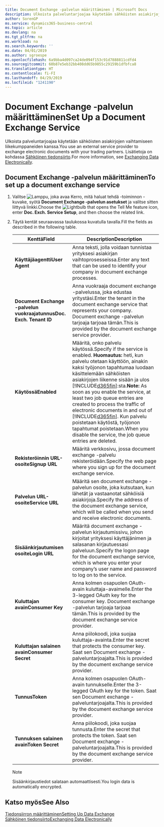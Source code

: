 ```yaml
---
title: Document Exchange -palvelun määrittäminen | Microsoft Docs
description: Ulkoista palveluntarjoajaa käytetään sähköisten asiakirjojen vaihtamiseen liikekumppaneiden kanssa.
author: SorenGP
ms.service: dynamics365-business-central
ms.topic: article
ms.devlang: na
ms.tgt_pltfrm: na
ms.workload: na
ms.search.keywords: ''
ms.date: 04/01/2019
ms.author: sgroespe
ms.openlocfilehash: 6a9bba4d097ca24de094f153c91d7888811cdfd4
ms.sourcegitcommit: 60b87e5eb32bb408dd65b9855c29159b1dfbfca8
ms.translationtype: HT
ms.contentlocale: fi-FI
ms.lasthandoff: 04/29/2019
ms.locfileid: "1241190"
---
```

# <a name="set-up-a-document-exchange-service"></a><span data-ttu-id="5387f-103">Document Exchange -palvelun määrittäminen</span><span class="sxs-lookup"><span data-stu-id="5387f-103">Set Up a Document Exchange Service</span></span>
<span data-ttu-id="5387f-104">Ulkoista palveluntarjoajaa käytetään sähköisten asiakirjojen vaihtamiseen liikekumppaneiden kanssa.</span><span class="sxs-lookup"><span data-stu-id="5387f-104">You use an external service provider to exchange electronic documents with your trading partners.</span></span> <span data-ttu-id="5387f-105">Lisätietoja on kohdassa [Sähköinen tiedonsiirto](across-data-exchange.md).</span><span class="sxs-lookup"><span data-stu-id="5387f-105">For more information, see [Exchanging Data Electronically](across-data-exchange.md).</span></span>  

## <a name="to-set-up-a-document-exchange-service"></a><span data-ttu-id="5387f-106">Document Exchange -palvelun määrittäminen</span><span class="sxs-lookup"><span data-stu-id="5387f-106">To set up a document exchange service</span></span>  
1. <span data-ttu-id="5387f-107">Valitse ![Lamppu, joka avaa Kerro, mitä haluat tehdä -toiminnon](media/ui-search/search_small.png "Kerro, mitä haluat tehdä") -kuvake, syötä **Document Exchange -palvelun asetukset** ja valitse sitten liittyvä linkki.</span><span class="sxs-lookup"><span data-stu-id="5387f-107">Choose the ![Lightbulb that opens the Tell Me feature](media/ui-search/search_small.png "Tell me what you want to do") icon, enter **Doc. Exch. Service Setup**, and then choose the related link.</span></span>  
2. <span data-ttu-id="5387f-108">Täytä kentät seuraavassa taulukossa kuvatulla tavalla.</span><span class="sxs-lookup"><span data-stu-id="5387f-108">Fill the fields as described in the following table.</span></span>  

    |<span data-ttu-id="5387f-109">Kenttä</span><span class="sxs-lookup"><span data-stu-id="5387f-109">Field</span></span>|<span data-ttu-id="5387f-110">Description</span><span class="sxs-lookup"><span data-stu-id="5387f-110">Description</span></span>|  
    |---------------------------------|---------------------------------------|  
    |<span data-ttu-id="5387f-111">**Käyttäjäagentti**</span><span class="sxs-lookup"><span data-stu-id="5387f-111">**User Agent**</span></span>|<span data-ttu-id="5387f-112">Anna teksti, jolla voidaan tunnistaa yrityksesi asiakirjan vaihtoprosesseissa.</span><span class="sxs-lookup"><span data-stu-id="5387f-112">Enter any text that can be used to identify your company in document exchange processes.</span></span>|  
    |<span data-ttu-id="5387f-113">**Document Exchange -palvelun vuokraajatunnus**</span><span class="sxs-lookup"><span data-stu-id="5387f-113">**Doc. Exch. Tenant ID**</span></span>|<span data-ttu-id="5387f-114">Anna vuokraaja document exchange -palvelussa, joka edustaa yritystäsi.</span><span class="sxs-lookup"><span data-stu-id="5387f-114">Enter the tenant in the document exchange service that represents your company.</span></span> <span data-ttu-id="5387f-115">Document exchange -palvelun tarjoaja tarjoaa tämän.</span><span class="sxs-lookup"><span data-stu-id="5387f-115">This is provided by the document exchange service provider.</span></span>|  
    |<span data-ttu-id="5387f-116">**Käytössä**</span><span class="sxs-lookup"><span data-stu-id="5387f-116">**Enabled**</span></span>|<span data-ttu-id="5387f-117">Määritä, onko palvelu käytössä.</span><span class="sxs-lookup"><span data-stu-id="5387f-117">Specify if the service is enabled.</span></span> <span data-ttu-id="5387f-118">**Huomautus:** heti, kun palvelu otetaan käyttöön, ainakin kaksi työjonon tapahtumaa luodaan käsittelemään sähköisten asiakirjojen liikenne sisään ja ulos [!INCLUDE[d365fin](includes/d365fin_md.md)]:sta.</span><span class="sxs-lookup"><span data-stu-id="5387f-118">**Note:**  As soon as you enable the service, at least two job queue entries are created to process the traffic of electronic documents in and out of [!INCLUDE[d365fin](includes/d365fin_md.md)].</span></span> <span data-ttu-id="5387f-119">Kun palvelu poistetaan käytöstä, työjonon tapahtumat poistetaan.</span><span class="sxs-lookup"><span data-stu-id="5387f-119">When you disable the service, the job queue entries are deleted.</span></span>|  
    |<span data-ttu-id="5387f-120">**Rekisteröinnin URL-osoite**</span><span class="sxs-lookup"><span data-stu-id="5387f-120">**Signup URL**</span></span>|<span data-ttu-id="5387f-121">Määritä verkkosivu, jossa document exchange -palvelu rekisteröidään.</span><span class="sxs-lookup"><span data-stu-id="5387f-121">Specify the web page where you sign up for the document exchange service.</span></span>|  
    |<span data-ttu-id="5387f-122">**Palvelun URL-osoite**</span><span class="sxs-lookup"><span data-stu-id="5387f-122">**Service URL**</span></span>|<span data-ttu-id="5387f-123">Määritä sen document exchange -palvelun osoite, joka kutsutaan, kun lähetät ja vastaanotat sähköisiä asiakirjoja.</span><span class="sxs-lookup"><span data-stu-id="5387f-123">Specify the address of the document exchange service, which will be called when you send and receive electronic documents.</span></span>|  
    |<span data-ttu-id="5387f-124">**Sisäänkirjautumisen osoite**</span><span class="sxs-lookup"><span data-stu-id="5387f-124">**Login URL**</span></span>|<span data-ttu-id="5387f-125">Määritä document exchange -palvelun kirjautumissivu, johon kirjoitat yrityksesi käyttäjänimen ja salasanan kirjautuessasi palveluun.</span><span class="sxs-lookup"><span data-stu-id="5387f-125">Specify the logon page for the document exchange service, which is where you enter your company’s user name and password to log on to the service.</span></span>|  
    |<span data-ttu-id="5387f-126">**Kuluttajan avain**</span><span class="sxs-lookup"><span data-stu-id="5387f-126">**Consumer Key**</span></span>|<span data-ttu-id="5387f-127">Anna kolmen osapuolen OAuth-avain kuluttaja-avaimelle.</span><span class="sxs-lookup"><span data-stu-id="5387f-127">Enter the 3-legged OAuth key for the consumer key.</span></span> <span data-ttu-id="5387f-128">Document exchange -palvelun tarjoaja tarjoaa tämän.</span><span class="sxs-lookup"><span data-stu-id="5387f-128">This is provided by the document exchange service provider.</span></span>|  
    |<span data-ttu-id="5387f-129">**Kuluttajan salainen avain**</span><span class="sxs-lookup"><span data-stu-id="5387f-129">**Consumer Secret**</span></span>|<span data-ttu-id="5387f-130">Anna piilokoodi, joka suojaa kuluttaja-avainta.</span><span class="sxs-lookup"><span data-stu-id="5387f-130">Enter the secret that protects the consumer key.</span></span> <span data-ttu-id="5387f-131">Saat sen Document exchange -palveluntarjoajalta.</span><span class="sxs-lookup"><span data-stu-id="5387f-131">This is provided by the document exchange service provider.</span></span>|  
    |<span data-ttu-id="5387f-132">**Tunnus**</span><span class="sxs-lookup"><span data-stu-id="5387f-132">**Token**</span></span>|<span data-ttu-id="5387f-133">Anna kolmen osapuolen OAuth-avain tunnukselle.</span><span class="sxs-lookup"><span data-stu-id="5387f-133">Enter the 3-legged OAuth key for the token.</span></span> <span data-ttu-id="5387f-134">Saat sen Document exchange -palveluntarjoajalta.</span><span class="sxs-lookup"><span data-stu-id="5387f-134">This is provided by the document exchange service provider.</span></span>|  
    |<span data-ttu-id="5387f-135">**Tunnuksen salainen avain**</span><span class="sxs-lookup"><span data-stu-id="5387f-135">**Token Secret**</span></span>|<span data-ttu-id="5387f-136">Anna piilokoodi, joka suojaa tunnusta.</span><span class="sxs-lookup"><span data-stu-id="5387f-136">Enter the secret that protects the token.</span></span> <span data-ttu-id="5387f-137">Saat sen Document exchange -palveluntarjoajalta.</span><span class="sxs-lookup"><span data-stu-id="5387f-137">This is provided by the document exchange service provider.</span></span>|  

    > [!NOTE]  
    > <span data-ttu-id="5387f-138">Sisäänkirjaustiedot salataan automaattisesti.</span><span class="sxs-lookup"><span data-stu-id="5387f-138">You login data is automatically encrypted.</span></span>

## <a name="see-also"></a><span data-ttu-id="5387f-139">Katso myös</span><span class="sxs-lookup"><span data-stu-id="5387f-139">See Also</span></span>  
[<span data-ttu-id="5387f-140">Tiedonsiirron määrittäminen</span><span class="sxs-lookup"><span data-stu-id="5387f-140">Setting Up Data Exchange</span></span>](across-set-up-data-exchange.md)  
[<span data-ttu-id="5387f-141">Sähköinen tiedonsiirto</span><span class="sxs-lookup"><span data-stu-id="5387f-141">Exchanging Data Electronically</span></span>](across-data-exchange.md)
